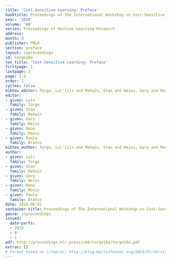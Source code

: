```yaml
---
title: 'Cost-Sensitive Learning: Preface'
booktitle: Proceedings of the International Workshop on Cost-Sensitive Learning (COST2018)
year: '2018'
volume: '88'
series: Proceedings of Machine Learning Research
address: 
month: 0
publisher: PMLR
section: preface
layout: inproceedings
id: torgo18a
tex_title: 'Cost-Sensitive Learning: Preface'
firstpage: 1
lastpage: 3
page: 1-3
order: 1
cycles: false
bibtex_editor: Torgo, Lu\'{i}s and Matwin, Stan and Weiss, Gary and Moniz, Nuno and Branco, Paula
editor: 
- given: Luís
  family: Torgo
- given: Stan
  family: Matwin
- given: Gary
  family: Weiss
- given: Nuno
  family: Moniz
- given: Paula
  family: Branco
bibtex_author: Torgo, Lu\'{i}s and Matwin, Stan and Weiss, Gary and Moniz, Nuno and Branco, Paula
author:
- given: Luís
  family: Torgo
- given: Stan
  family: Matwin
- given: Gary
  family: Weiss
- given: Nuno
  family: Moniz
- given: Paula
  family: Branco
date: 2018-08-01
container-title: Proceedings of The International Workshop on Cost-Sensitive Learning
genre: inproceedings
issued:
  date-parts:
  - 2018
  - 8
  - 1
pdf: http://proceedings.mlr.press/v88/torgo18a/torgo18a.pdf
extras: []
# Format based on citeproc: http://blog.martinfenner.org/2013/07/30/citeproc-yaml-for-bibliographies/
---
```

